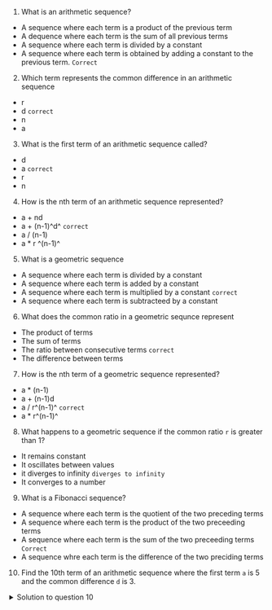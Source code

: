 1. What is an arithmetic sequence?

- A sequence where each term is a product of the previous term
- A dequence where each term is the sum of all previous terms
- A sequence where each term is divided by a constant
- A sequence where each term is obtained by adding a constant to the previous term. `Correct`

2. Which term represents the common difference in an arithmetic sequence

- r
- d `correct`
- n
- a

3. What is the first term of an arithmetic sequence called?

- d
- a `correct`
- r
- n

4. How is the nth term of an arithmetic sequence represented?

- a + nd
- a + (n-1)^d^ `correct`
- a / (n-1)
- a \* r ^(n-1)^

5. What is a geometric sequence

- A sequence where each term is divided by a constant
- A sequence where each term is added by a constant
- A sequence where each term is multiplied by a constant `correct`
- A sequence where each term is subtracteed by a constant

6. What does the common ratio in a geometric sequnce represent

- The product of terms
- The sum of terms
- The ratio between consecutive terms `correct`
- The difference between terms

7. How is the nth term of a geometric sequence represented?

- a \* (n-1)
- a + (n-1)d
- a / r^(n-1)^ `correct`
- a \* r^(n-1)^

8. What happens to a geometric sequence if the common ratio `r` is greater than 1?

- It remains constant
- It oscillates between values
- it diverges to infinity `diverges to infinity`
- It converges to a number

9. What is a Fibonacci sequence?

- A sequence where each term is the quotient of the two preceding terms
- A sequence where each term is the product of the two preceeding terms
- A sequence where each term is the sum of the two preceeding terms `Correct`
- A sequence whre each term is the difference of the two preciding terms

10. Find the 10th term of an arithmetic sequence where the first term `a` is 5 and the common difference `d` is 3.

<details>
  <summary>Solution to question 10</summary>

To find the 10th term of the arithmetic sequence, we use the formula for the nth term of an arithmetic sequence:

a~n~ = a~1~ + (n - 1)\* d

`Given:`

- First term a~1~ = 5
- Common difference `d` = 3
- `n` = 10 (the term we need to find)

`Substituting the values into the formula:`

a~10~ = 5 + (10 - 1) x 3
a~10~ = 5 + 9 x 3
a~10~ = 5 + 27
a~10~ = 32

`Final Answer:`

The 10th term of the arithmetic sequence is **32**.

</details>
